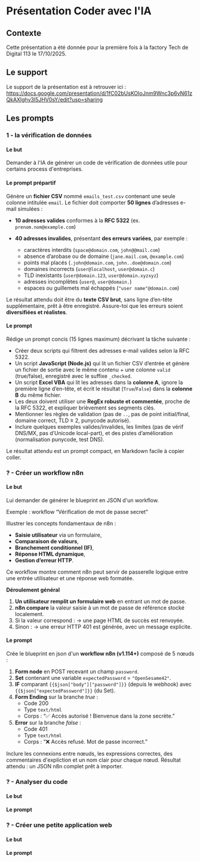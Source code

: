 # Présentation Coder avec l'IA

## Contexte

Cette présentation a été donnée pour la première fois à la factory Tech de Digital 113 le 17/10/2025.

## Le support

Le support de la présentation est à retrouver ici : https://docs.google.com/presentation/d/1fC02bUsKOIoJnm9Wnc3p6vN61zQkAXlghy3I5JHV0sY/edit?usp=sharing

## Les prompts

### 1 - la vérification de données

#### Le but

Demander à l'IA de générer un code de vérification de données utile pour certains process d'entreprises.

#### Le prompt prépartif

Génère un **fichier CSV** nommé `emails_test.csv` contenant une seule colonne intitulée `email`.
Le fichier doit comporter **50 lignes** d’adresses e-mail simulées :

* **10 adresses valides** conformes à la **RFC 5322** (ex. `prenom.nom@example.com`)
* **40 adresses invalides**, présentant **des erreurs variées**, par exemple :

  * caractères interdits (`space@domain.com`, `john@@mail.com`)
  * absence d’arobase ou de domaine (`jane.mail.com`, `@example.com`)
  * points mal placés (`.john@domain.com`, `john..doe@domain.com`)
  * domaines incorrects (`user@localhost`, `user@domain.c`)
  * TLD inexistants (`user@domain.123`, `user@domain.xyzxyz`)
  * adresses incomplètes (`user@`, `user@domain.`)
  * espaces ou guillemets mal échappés (`"user name"@domain.com`)

Le résultat attendu doit être du **texte CSV brut**, sans ligne d’en-tête supplémentaire, prêt à être enregistré.
Assure-toi que les erreurs soient **diversifiées et réalistes**.


#### Le prompt

Rédige un prompt concis (15 lignes maximum) décrivant la tâche suivante :

- Créer deux scripts qui filtrent des adresses e-mail valides selon la RFC 5322.  
- Un script **JavaScript (Node.js)** qui lit un fichier CSV d’entrée et génère un fichier de sortie avec le même contenu + une colonne `valid` (true/false), enregistré avec le suffixe `_checked`.  
- Un script **Excel VBA** qui lit les adresses dans la **colonne A**, ignore la première ligne d’en-tête, et écrit le résultat (`True`/`False`) dans la **colonne B** du même fichier.  
- Les deux doivent utiliser une **RegEx robuste et commentée**, proche de la RFC 5322, et expliquer brièvement ses segments clés.  
- Mentionner les règles de validation (pas de `..`, pas de point initial/final, domaine correct, TLD ≥ 2, punycode autorisé).  
- Inclure quelques exemples valides/invalides, les limites (pas de vérif DNS/MX, pas d’Unicode local-part), et des pistes d’amélioration (normalisation punycode, test DNS).  

Le résultat attendu est un prompt compact, en Markdown facile à copier coller.

### ? - Créer un workflow n8n

#### Le but

Lui demander de générer le blueprint en JSON d'un workflow.

Exemple : workflow “Vérification de mot de passe secret”

Illustrer les concepts fondamentaux de n8n :

* **Saisie utilisateur** via un formulaire,
* **Comparaison de valeurs**,
* **Branchement conditionnel (IF)**,
* **Réponse HTML dynamique**,
* **Gestion d’erreur HTTP**.

Ce workflow montre comment n8n peut servir de passerelle logique entre une entrée utilisateur et une réponse web formatée.

**Déroulement général**

1. **Un utilisateur remplit un formulaire web** en entrant un mot de passe.
2. **n8n compare** la valeur saisie à un mot de passe de référence stocké localement.
3. Si la valeur correspond :
   → une page HTML de succès est renvoyée.
4. Sinon :
   → une erreur HTTP 401 est générée, avec un message explicite.


#### Le prompt

Crée le blueprint en json d'un **workflow n8n (v1.114+)** composé de 5 nœuds :

1. **Form node** en POST recevant un champ `password`.
2. **Set** contenant une variable `expectedPassword` = `"OpenSesame42"`.
3. **IF** comparant `{{$json["body"]["password"]}}` (depuis le webhook) avec `{{$json["expectedPassword"]}}` (du Set).
4. **Form Ending** sur la branche *true* :
   * Code 200
   * Type `text/html`
   * Corps : “✅ Accès autorisé ! Bienvenue dans la zone secrète.”
5. **Error** sur la branche *false* :
   * Code 401
   * Type `text/html`
   * Corps : “❌ Accès refusé. Mot de passe incorrect.”

Inclure les connexions entre nœuds, les expressions correctes, des commentaires d'expliction et un nom clair pour chaque nœud.
Résultat attendu : un JSON n8n complet prêt à importer.


### ? - Analyser du code

#### Le but

#### Le prompt


### ? - Créer une petite application web

#### Le but

#### Le prompt
